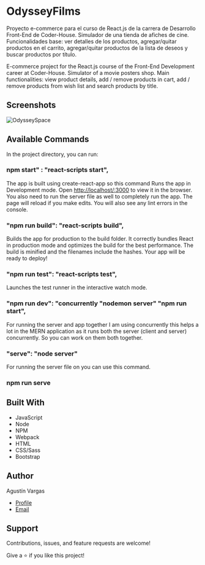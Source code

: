 # OdysseyFilms

Proyecto e-commerce para el curso de React.js de la carrera de Desarrollo Front-End de Coder-House. Simulador de una tienda de afiches de cine. Funcionalidades base: ver detalles de los productos, agregar/quitar productos en el carrito, agregar/quitar productos de la lista de deseos y buscar productos por título.

E-commerce project for the React.js course of the Front-End Development career at Coder-House. Simulator of a movie posters shop. Main functionalities: view product details, add / remove products in cart, add / remove products from wish list and search products by title.

## Screenshots

![OdysseySpace](https://res.cloudinary.com/dp2no7dm6/image/upload/v1632164891/odysseyFilms/OdysseyFilms_k8pnn1.gif)

## Available Commands

In the project directory, you can run:

### npm start" : "react-scripts start",

The app is built using create-react-app so this command Runs the app in Development mode. Open [http://localhost/:3000](http//localhost:3000) to view it in the browser. You also need to run the server file as well to completely run the app. The page will reload if you make edits.
You will also see any lint errors in the console.

### "npm run build": "react-scripts build",

Builds the app for production to the build folder. It correctly bundles React in production mode and optimizes the build for the best performance. The build is minified and the filenames include the hashes. Your app will be ready to deploy!

### "npm run test": "react-scripts test",

Launches the test runner in the interactive watch mode.

### "npm run dev": "concurrently "nodemon server" "npm run start",

For running the server and app together I am using concurrently this helps a lot in the MERN application as it runs both the server (client and server) concurrently. So you can work on them both together.

### "serve": "node server"

For running the server file on you can use this command.

### npm run serve

## Built With

- JavaScript
- Node
- NPM
- Webpack
- HTML
- CSS/Sass
- Bootstrap

## Author

Agustín Vargas

- [Profile](https://github.com/agustinvargas/ "Agustín Vargas")
- [Email](mailto:agustinvargas93@gmail.com?subject=Hi "Hi!")

## Support

Contributions, issues, and feature requests are welcome!

Give a ⭐️ if you like this project!
